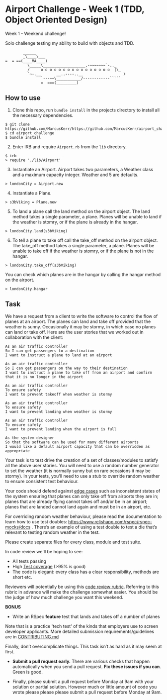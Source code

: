 Airport Challenge - Week 1 (TDD, Object Oriented Design)
=================
Week 1 - Weekend challenge!

Solo challenge testing my ability to build with objects and TDD.

```conosle
        ______
        _\____\___
=  = ==(____MA____)
          \_____\___________________,-~~~~~~~`-.._
          /     o o o o o o o o o o o o o o o o  |\_
          `~-.__       __..----..__                  )
                `---~~\___________/------------`````
                =  ===(_________)

```

## How to use

1. Clone this repo, run `bundle install` in the projects directory to install all the necessary dependencies.

```console
$ git clone https://github.com/MarcusKerr/https://github.com/MarcusKerr/airport_challenge.git
$ cd airport_challenge
$ bundle install
```

2. Enter IRB and require `Airport.rb` from the `lib` directory.

```console
$ irb
> require './lib/Airport'
```

3. Instantiate an Airport. Airport takes two parameters, a Weather class and a maximum capacity integer. Weather and 5 are defaults.

```console
> londonCity = Airport.new
```

4. Instantiate a Plane.

```console
> s3bViking = Plane.new
```

5. To land a plane call the land method on the airport object. The land method takes a single parameter, a plane. Planes will be unable to land if the weather is stomry, or if the plane is already in the hangar.

```console
> londonCity.land(s3bViking)
```

6. To tell a plane to take off call the take_off method on the airport object. The take_off method takes a single parameter, a plane. Planes will be unable to take off if the weather is stomry, or if the plane is not in the hangar.

```console
> londonCity.take_off(s3bViking)
```

You can check which planes are in the hangar by calling the hangar method on the airport.

```console
> londonCity.hangar
```

Task
-----

We have a request from a client to write the software to control the flow of planes at an airport. The planes can land and take off provided that the weather is sunny. Occasionally it may be stormy, in which case no planes can land or take off.  Here are the user stories that we worked out in collaboration with the client:

```
As an air traffic controller 
So I can get passengers to a destination 
I want to instruct a plane to land at an airport

As an air traffic controller 
So I can get passengers on the way to their destination 
I want to instruct a plane to take off from an airport and confirm that it is no longer in the airport

As an air traffic controller 
To ensure safety 
I want to prevent takeoff when weather is stormy 

As an air traffic controller 
To ensure safety 
I want to prevent landing when weather is stormy 

As an air traffic controller 
To ensure safety 
I want to prevent landing when the airport is full 

As the system designer
So that the software can be used for many different airports
I would like a default airport capacity that can be overridden as appropriate
```

Your task is to test drive the creation of a set of classes/modules to satisfy all the above user stories. You will need to use a random number generator to set the weather (it is normally sunny but on rare occasions it may be stormy). In your tests, you'll need to use a stub to override random weather to ensure consistent test behaviour.

Your code should defend against [edge cases](http://programmers.stackexchange.com/questions/125587/what-are-the-difference-between-an-edge-case-a-corner-case-a-base-case-and-a-b) such as inconsistent states of the system ensuring that planes can only take off from airports they are in; planes that are already flying cannot takes off and/or be in an airport; planes that are landed cannot land again and must be in an airport, etc.

For overriding random weather behaviour, please read the documentation to learn how to use test doubles: https://www.relishapp.com/rspec/rspec-mocks/docs . There’s an example of using a test double to test a die that’s relevant to testing random weather in the test.

Please create separate files for every class, module and test suite.

In code review we'll be hoping to see:

* All tests passing
* High [Test coverage](https://github.com/makersacademy/course/blob/master/pills/test_coverage.md) (>95% is good)
* The code is elegant: every class has a clear responsibility, methods are short etc. 

Reviewers will potentially be using this [code review rubric](docs/review.md).  Referring to this rubric in advance will make the challenge somewhat easier.  You should be the judge of how much challenge you want this weekend.

**BONUS**

* Write an RSpec **feature** test that lands and takes off a number of planes

Note that is a practice 'tech test' of the kinds that employers use to screen developer applicants.  More detailed submission requirements/guidelines are in [CONTRIBUTING.md](CONTRIBUTING.md)

Finally, don’t overcomplicate things. This task isn’t as hard as it may seem at first.

* **Submit a pull request early.**  There are various checks that happen automatically when you send a pull request.  **Fix these issues if you can**.  Green is good.

* Finally, please submit a pull request before Monday at 9am with your solution or partial solution.  However much or little amount of code you wrote please please please submit a pull request before Monday at 9am.
